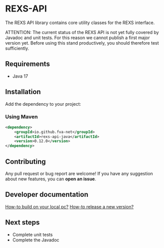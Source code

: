 <!--
  Copyright (C) 2020 FVA GmbH

  Licensed under the Apache License, Version 2.0 (the "License"); you may not
  use this file except in compliance with the License. You may obtain a copy
  of the License at

    http://www.apache.org/licenses/LICENSE-2.0

  Unless required by applicable law or agreed to in writing, software
  distributed under the License is distributed on an "AS IS" BASIS, WITHOUT
  WARRANTIES OR CONDITIONS OF ANY KIND, either express or implied. See the
  License for the specific language governing permissions and limitations under
  the License.
-->
# REXS-API

The REXS API library contains core utility classes for the REXS interface.

ATTENTION: The current status of the REXS API is not yet fully covered by Javadoc and unit tests. For this reason we cannot publish a first major version yet. Before using this stand productively, you should therefore test sufficiently.


## Requirements

* Java 17


## Installation

Add the dependency to your project:

### Using Maven

```xml
<dependency>
    <groupId>io.github.fva-net</groupId>
    <artifactId>rexs-api-java</artifactId>
    <version>0.12.0</version>
</dependency>
```


## Contributing

Any pull request or bug report are welcome!
If you have any suggestion about new features, you can **open an issue**.


## Developer documentation

[How-to build on your local pc?](documentation/development/how-to_build_on_local_pc.md)
[How-to release a new version?](documentation/development/how-to_release_a_new_version.md)


## Next steps

* Complete unit tests
* Complete the Javadoc
